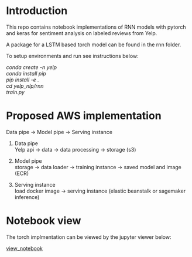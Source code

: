 # Introduction
This repo contains notebook implementations of RNN models with pytorch and keras for sentiment analysis on labeled reviews from Yelp.  
  
A package for a LSTM based torch model can be found in the rnn folder.

To setup environments and run see instructions below:  

*conda create -n yelp  
conda install pip  
pip install -e .  
cd yelp_nlp/rnn  
train.py*

# Proposed AWS implementation

Data pipe -> Model pipe -> Serving instance

1. Data pipe  
Yelp api -> data -> data processing -> storage (s3)

2. Model pipe  
storage -> data loader -> training instance -> saved model and image (ECR) 

3. Serving instance   
load docker image -> serving instance (elastic beanstalk or sagemaker inference)

# Notebook view
The torch implmentation can be viewed by the jupyter viewer below: 

[view_notebook](https://nbviewer.jupyter.org/github/eddiepyang/yelp_nlp/blob/master/notebook/torch-sentiment-refactor.ipynb)
